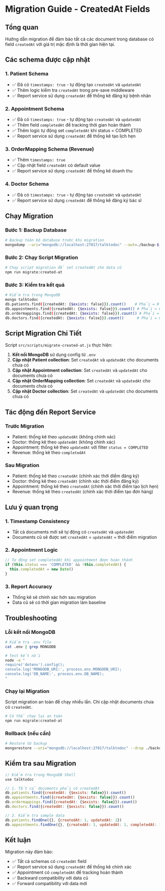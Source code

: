 # Migration Guide - CreatedAt Fields

## Tổng quan

Hướng dẫn migration để đảm bảo tất cả các document trong database có field `createdAt` với giá trị mặc định là thời gian hiện tại.

## Các schema được cập nhật

### 1. Patient Schema

- ✅ Đã có `timestamps: true` - tự động tạo `createdAt` và `updatedAt`
- ✅ Thêm logic kiểm tra `createdAt` trong pre-save middleware
- ✅ Report service sử dụng `createdAt` để thống kê đăng ký bệnh nhân

### 2. Appointment Schema

- ✅ Đã có `timestamps: true` - tự động tạo `createdAt` và `updatedAt`
- ✅ Thêm field `completedAt` để tracking thời gian hoàn thành
- ✅ Thêm logic tự động set `completedAt` khi status = COMPLETED
- ✅ Report service sử dụng `createdAt` để thống kê tạo lịch hẹn

### 3. OrderMapping Schema (Revenue)

- ✅ Thêm `timestamps: true`
- ✅ Cập nhật field `createdAt` có default value
- ✅ Report service sử dụng `createdAt` để thống kê doanh thu

### 4. Doctor Schema

- ✅ Đã có `timestamps: true` - tự động tạo `createdAt` và `updatedAt`
- ✅ Report service sử dụng `createdAt` để thống kê đăng ký bác sĩ

## Chạy Migration

### Bước 1: Backup Database

```bash
# Backup toàn bộ database trước khi migration
mongodump --uri="mongodb://localhost:27017/talktodoc" --out=./backup-$(date +%Y%m%d)
```

### Bước 2: Chạy Script Migration

```bash
# Chạy script migration để set createdAt cho data cũ
npm run migrate:created-at
```

### Bước 3: Kiểm tra kết quả

```bash
# Kiểm tra trong MongoDB
mongo talktodoc
db.patients.find({createdAt: {$exists: false}}).count()    # Phải = 0
db.appointments.find({createdAt: {$exists: false}}).count() # Phải = 0
db.ordermappings.find({createdAt: {$exists: false}}).count() # Phải = 0
db.doctors.find({createdAt: {$exists: false}}).count()      # Phải = 0
```

## Script Migration Chi Tiết

Script `src/scripts/migrate-created-at.js` thực hiện:

1. **Kết nối MongoDB** sử dụng config từ `.env`
2. **Cập nhật Patient collection**: Set `createdAt` và `updatedAt` cho documents chưa có
3. **Cập nhật Appointment collection**: Set `createdAt` và `updatedAt` cho documents chưa có
4. **Cập nhật OrderMapping collection**: Set `createdAt` và `updatedAt` cho documents chưa có
5. **Cập nhật Doctor collection**: Set `createdAt` và `updatedAt` cho documents chưa có

## Tác động đến Report Service

### Trước Migration

- Patient: thống kê theo `updatedAt` (không chính xác)
- Doctor: thống kê theo `updatedAt` (không chính xác)
- Appointment: thống kê theo `updatedAt` với filter `status = COMPLETED`
- Revenue: thống kê theo `completedAt`

### Sau Migration

- Patient: thống kê theo `createdAt` (chính xác thời điểm đăng ký)
- Doctor: thống kê theo `createdAt` (chính xác thời điểm đăng ký)
- Appointment: thống kê theo `createdAt` (chính xác thời điểm tạo lịch hẹn)
- Revenue: thống kê theo `createdAt` (chính xác thời điểm tạo đơn hàng)

## Lưu ý quan trọng

### 1. Timestamp Consistency

- Tất cả documents mới sẽ tự động có `createdAt` và `updatedAt`
- Documents cũ sẽ được set `createdAt` = `updatedAt` = thời điểm migration

### 2. Appointment Logic

```typescript
// Tự động set completedAt khi appointment được hoàn thành
if (this.status === 'COMPLETED' && !this.completedAt) {
  this.completedAt = new Date()
}
```

### 3. Report Accuracy

- Thống kê sẽ chính xác hơn sau migration
- Data cũ sẽ có thời gian migration làm baseline

## Troubleshooting

### Lỗi kết nối MongoDB

```bash
# Kiểm tra .env file
cat .env | grep MONGODB

# Test kết nối
node -e "
require('dotenv').config();
console.log('MONGODB_URI:', process.env.MONGODB_URI);
console.log('DB_NAME:', process.env.DB_NAME);
"
```

### Chạy lại Migration

Script migration an toàn để chạy nhiều lần. Chỉ cập nhật documents chưa có `createdAt`.

```bash
# Có thể chạy lại an toàn
npm run migrate:created-at
```

### Rollback (nếu cần)

```bash
# Restore từ backup
mongorestore --uri="mongodb://localhost:27017/talktodoc" --drop ./backup-YYYYMMDD/talktodoc
```

## Kiểm tra sau Migration

```javascript
// Kiểm tra trong MongoDB Shell
use talktodoc

// 1. Tất cả documents phải có createdAt
db.patients.find({createdAt: {$exists: false}}).count()
db.appointments.find({createdAt: {$exists: false}}).count()
db.ordermappings.find({createdAt: {$exists: false}}).count()
db.doctors.find({createdAt: {$exists: false}}).count()

// 2. Kiểm tra sample data
db.patients.findOne({}, {createdAt: 1, updatedAt: 1})
db.appointments.findOne({}, {createdAt: 1, updatedAt: 1, completedAt: 1})
```

## Kết luận

Migration này đảm bảo:

- ✅ Tất cả schemas có `createdAt` field
- ✅ Report service sử dụng `createdAt` để thống kê chính xác
- ✅ Appointment có `completedAt` để tracking hoàn thành
- ✅ Backward compatibility với data cũ
- ✅ Forward compatibility với data mới

